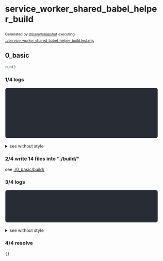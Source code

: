 # service_worker_shared_babel_helper_build

<sub>
  Generated by <a href="https://github.com/jsenv/core/tree/main/packages/independent/snapshot">@jsenv/snapshot</a> executing <a href="../service_worker_shared_babel_helper_build.test.mjs">../service_worker_shared_babel_helper_build.test.mjs</a>
</sub>

## 0_basic

```js
run()
```

### 1/4 logs

![img](0_basic/log_group.svg)

<details>
  <summary>see without style</summary>

```console

build "./main.html"
⠋ generate source graph
✔ generate source graph (done in <X> second)
⠋ generate build graph
✔ generate build graph (done in <X> second)
⠋ inject urls in service worker
✔ inject urls in service worker (done in <X> second)
⠋ write files in build directory

```

</details>


### 2/4 write 14 files into "./build/"

see [./0_basic/build/](./0_basic/build/)

### 3/4 logs

![img](0_basic/log_group_1.svg)

<details>
  <summary>see without style</summary>

```console
✔ write files in build directory (done in <X> second)
--- build files ---  
- html : 1 (22.5 kB / 42 %)
- js   : 13 (31.5 kB / 58 %)
- total: 14 (54 kB / 100 %)
--------------------
```

</details>


### 4/4 resolve

```js
{}
```